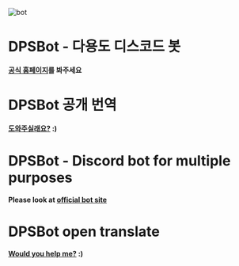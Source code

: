 ![bot](https://discordbots.org/api/widget/523785272693882880.svg)

# DPSBot - 다용도 디스코드 봇

**[공식 홈페이지](https://dpsbot.tk)를 봐주세요**


# DPSBot 공개 번역

**[도와주실래요?](https://www.transifex.com/ttakkku/dpsbot/dashboard/) :)**


# DPSBot - Discord bot for multiple purposes

**Please look at [official bot site](https://dpsbot.tk)**


# DPSBot open translate

**[Would you help me?](https://www.transifex.com/ttakkku/dpsbot/dashboard/) :)**
